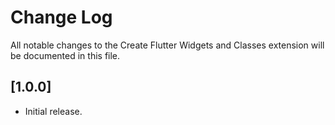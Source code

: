 # Change Log

All notable changes to the Create Flutter Widgets and Classes extension will be documented in this file.

## [1.0.0]

- Initial release.
